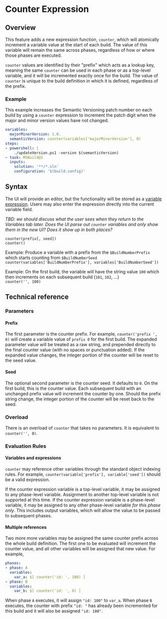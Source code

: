 # Counter Expression

## Overview

This feature adds a new expression function, `counter`, which will atomically increment a variable value at the start of each build. The value of this variable will remain the same across phases, regardless of how or where those phases are executed.

`counter` values are identified by their "prefix" which acts as a lookup key, meaning the same `counter` can be used in each phase or as a top-level variable, and it will be incremented exactly once for the build. The value of `counter` is unique to the build definition in which it is defined, regardless of the prefix.

### Example

This example increases the Semantic Versioning patch number on each build by using a `counter` expression to increment the patch digit when the major and minor version values have not changed.

```yaml
variables:
  majorMinorVersion: 1.0.
  semanticVersion: counter(variables['majorMinorVersion'], 0)
steps:
- powershell: |
    ./updateVersion.ps1 -version $(semanticVersion)
- task: MSBuild@1
  inputs:
    solution: '**/*.sln'
    configuration: '$(build.config)'
```

## Syntax

The UI will provide an editor, but the functionality will be stored as a [variable expression](conditions.md). Users may also enter the expression directly into the current variable field.

*TBD: we should discuss what the user sees when they return to the Variables tab later. Does the UI parse out `counter` variables and only show them in the new UI? Does it show up in both places?*

`counter(prefix[, seed])`\
`counter()`

Example: Produce a variable with a prefix from the `$BuildNumberPrefix` which starts counting from `$BuildNumberSeed`
\
`counter(variables['BuildNumberPrefix'], variables['BuildNumberSeed'])`

Example: On the first build, the variable will have the string value `100` which then increments on each subsequent build (`101`, `102`, ...)
\
`counter('', 100)`

## Technical reference

### Parameters

#### Prefix

The first parameter is the counter prefix. For example, `counter('prefix ', 0)` will create a variable value of `prefix 0` for the first build. The expanded parameter value will be treated as a raw string, and prepended directly to the final counter value (with no spaces or punctuation added). If the expanded value changes, the integer portion of the counter will be reset to the seed value.

#### Seed

The optional second parameter is the counter seed. It defaults to `0`. On the first build, this is the counter value. Each subsequent build with an unchanged prefix value will increment the counter by one. Should the prefix string change, the integer portion of the counter will be reset back to the seed.

### Overload

There is an overload of `counter` that takes no parameters. It is equivalent to `counter('', 0)`.

### Evaluation Rules

#### Variables and expressions

`counter` may reference other variables through the standard object indexing rules. For example, `counter(variable['prefix'], variable['seed'])` should be a valid expression.

If the counter expression variable is a top-level variable, it may be assigned to any phase-level variable. Assignment to another top-level variable is not supported at this time. If the counter expression variable is a phase-level variable, it may be assigned to any other phase-level variable _for this phase only_. This includes output variables, which will allow the value to be passed to subsequent phases.

#### Multiple references

Two more more variables may be assigned the same counter prefix across the whole build definition. The first one to be evaluated will increment the counter value, and all other variables will be assigned that new value. For example,

```yaml
phases:
- phase: A
  variables:
    var_a: $[ counter('id: ', 100) ]
- phase: B
  variables:
    var_b: $[ counter('id: ', 0) ]
```

When phase `A` executes, it will assign `"id: 100"` to `var_a`. When phase `B` executes, the counter with prefix `"id: "` has already been incremented for this build and it will also be assigned `"id: 100"`.
